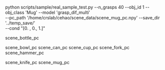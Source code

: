 

python scripts/sample/real_sample_test.py --n_grasps 40 --obj_id 1 --obj_class 'Mug' --model 'grasp_dif_multi' \
--pc_path '/home/crslab/cehao/scene_data/scene_mug_pc.npy' --save_dir '../temp_save/' \
 --cond "[0. , 0., 1.]"


scene_bottle_pc

scene_bowl_pc
scene_can_pc
scene_cup_pc
scene_fork_pc
scene_hammer_pc

scene_knife_pc
scene_mug_pc